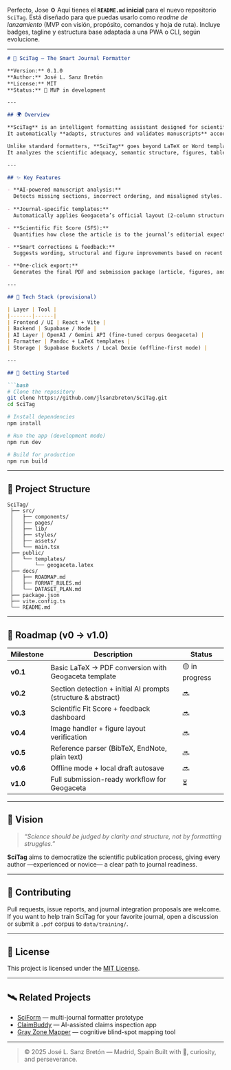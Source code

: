 Perfecto, Jose ⚙️
Aquí tienes el **`README.md` inicial** para el nuevo repositorio `SciTag`.
Está diseñado para que puedas usarlo como *readme de lanzamiento* (MVP con visión, propósito, comandos y hoja de ruta).
Incluye badges, tagline y estructura base adaptada a una PWA o CLI, según evolucione.

---

````markdown
# 🧠 SciTag — The Smart Journal Formatter

**Version:** 0.1.0  
**Author:** José L. Sanz Bretón  
**License:** MIT  
**Status:** 🚧 MVP in development  

---

## 🌍 Overview

**SciTag** is an intelligent formatting assistant designed for scientific authors.  
It automatically **adapts, structures and validates manuscripts** according to the editorial standards of each target journal — starting with **Geogaceta**, a leading Spanish publication in Earth Sciences.

Unlike standard formatters, **SciTag** goes beyond LaTeX or Word templates.  
It analyzes the scientific adequacy, semantic structure, figures, tables, references and tone — guiding the author to meet *review-ready quality*.

---

## ✨ Key Features

- **AI-powered manuscript analysis:**  
  Detects missing sections, incorrect ordering, and misaligned styles.
  
- **Journal-specific templates:**  
  Automatically applies Geogaceta’s official layout (2-column structure, figure captions, references, etc.).

- **Scientific Fit Score (SFS):**  
  Quantifies how close the article is to the journal’s editorial expectations (0–100).

- **Smart corrections & feedback:**  
  Suggests wording, structural and figure improvements based on recent Geogaceta papers.

- **One-click export:**  
  Generates the final PDF and submission package (article, figures, and cover letter).

---

## 🧩 Tech Stack (provisional)

| Layer | Tool |
|-------|------|
| Frontend / UI | React + Vite |
| Backend | Supabase / Node |
| AI Layer | OpenAI / Gemini API (fine-tuned corpus Geogaceta) |
| Formatter | Pandoc + LaTeX templates |
| Storage | Supabase Buckets / Local Dexie (offline-first mode) |

---

## 🚀 Getting Started

```bash
# Clone the repository
git clone https://github.com/jlsanzbreton/SciTag.git
cd SciTag

# Install dependencies
npm install

# Run the app (development mode)
npm run dev

# Build for production
npm run build
````

---

## 🧱 Project Structure

```
SciTag/
 ├── src/
 │   ├── components/
 │   ├── pages/
 │   ├── lib/
 │   ├── styles/
 │   ├── assets/
 │   └── main.tsx
 ├── public/
 │   └── templates/
 │       └── geogaceta.latex
 ├── docs/
 │   ├── ROADMAP.md
 │   ├── FORMAT_RULES.md
 │   └── DATASET_PLAN.md
 ├── package.json
 ├── vite.config.ts
 └── README.md
```

---

## 🧭 Roadmap (v0 → v1.0)

| Milestone | Description                                                   | Status         |
| --------- | ------------------------------------------------------------- | -------------- |
| **v0.1**  | Basic LaTeX → PDF conversion with Geogaceta template          | 🟡 in progress |
| **v0.2**  | Section detection + initial AI prompts (structure & abstract) | 🔜             |
| **v0.3**  | Scientific Fit Score + feedback dashboard                     | 🔜             |
| **v0.4**  | Image handler + figure layout verification                    | 🔜             |
| **v0.5**  | Reference parser (BibTeX, EndNote, plain text)                | 🔜             |
| **v0.6**  | Offline mode + local draft autosave                           | 🔜             |
| **v1.0**  | Full submission-ready workflow for Geogaceta                  | ⏳              |

---

## 🧠 Vision

> *“Science should be judged by clarity and structure, not by formatting struggles.”*

**SciTag** aims to democratize the scientific publication process, giving every author —experienced or novice— a clear path to journal readiness.

---

## 🤝 Contributing

Pull requests, issue reports, and journal integration proposals are welcome.
If you want to help train SciTag for your favorite journal, open a discussion or submit a `.pdf` corpus to `data/training/`.

---

## 🧾 License

This project is licensed under the [MIT License](./LICENSE).

---

## 🛰️ Related Projects

* [SciForm](https://github.com/jlsanzbreton/sciform) — multi-journal formatter prototype
* [ClaimBuddy](https://github.com/jlsanzbreton/claimbuddy) — AI-assisted claims inspection app
* [Gray Zone Mapper](https://grayzonemapper.com) — cognitive blind-spot mapping tool

---

> © 2025 José L. Sanz Bretón — Madrid, Spain
> Built with 🧠, curiosity, and perseverance.

```
